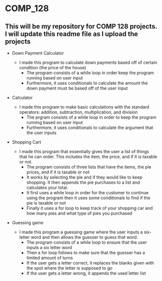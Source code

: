 # COMP_128

## This will be my repository for COMP 128 projects. I will update this readme file as I upload the projects

* Down Payment Calculator
  * I made this program to calculate down payments based off of certain condition (the price of the house)
    * The program consists of a while loop in order keep the program running based on user input
    * Furthermore, it uses conditionals to calculate the amount the down payment must be based off of the user input

* Calculator
  * I made this program to make basic calculations with the standard operators: addition, subtraction, multiplication, and division
    * The prgram consists of a while loop in order to keep the program running based on user input
    * Furthermore, it uses conditionals to calculate the argument that the user inputs

* Shopping Cart
  * I made this program that essentially gives the user a list of things that he can order. This includes the item, the price, and if it is taxable or not.
    * The program consists of three lists that have the items, the pie prices, and if it is taxable or not
    * It works by selecting the pie and if they would like to keep shopping. It then appends the pie purchases to a list and calculates your total.
    * It first uses a while loop in order for the customer to continue using the program then it uses some conditionals to find if the pie is taxable or not
    * Finally it uses a for loop to keep track of your shopping car and how many pies and what type of pies you purchased

* Guessing game
  * I made this program a guessing game where the user inputs a six-letter word and then allows the guesser to guess that word.
    * The program consists of a while loop to ensure that the user inputs a six letter word
    * Then a for loop follows to make sure that the guesser has a limited amount of turns
    * If the user gets a letter correct, it replaces the blanks given with the spot where the letter is supposed to go
    * If the user gets a letter wrong, it appends the used letter list
